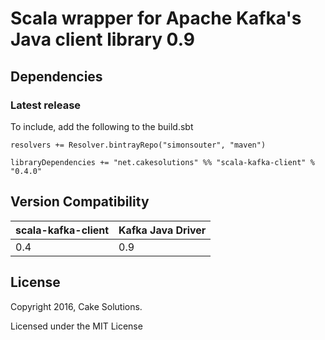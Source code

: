 Scala wrapper for Apache Kafka's Java client library 0.9
========================================================

Dependencies
------------

### Latest release
To include, add the following to the build.sbt

    resolvers += Resolver.bintrayRepo("simonsouter", "maven")
    
    libraryDependencies += "net.cakesolutions" %% "scala-kafka-client" % "0.4.0"

## Version Compatibility

| scala-kafka-client | Kafka Java Driver |
| ------------------ | ----------------- |
| 0.4                | 0.9               |

## License

Copyright 2016, Cake Solutions.

Licensed under the MIT License
